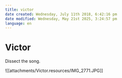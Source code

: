 ```yaml
---
title: victor
date created: Wednesday, July 11th 2018, 6:42:16 pm
date modified: Wednesday, May 21st 2025, 3:24:57 pm
language: en
---
```


# Victor

Dissect the song.

![[attachments/Victor.resources/IMG_2771.JPG]]
